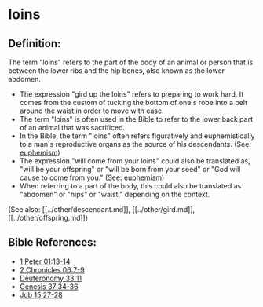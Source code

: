 # loins #

## Definition: ##

The term "loins" refers to the part of the body of an animal or person that is between the lower ribs and the hip bones, also known as the lower abdomen. 

* The expression "gird up the loins" refers to preparing to work hard. It comes from the custom of tucking the bottom of one's robe into a belt around the waist in order to move with ease.
* The term "loins" is often used in the Bible to refer to the lower back part of an animal that was sacrificed.
* In the Bible, the term "loins" often refers figuratively and euphemistically to a man's reproductive organs as the source of his descendants. (See: [euphemism](en/ta-vol1/translate/man/figs-euphemism))
* The expression "will come from your loins" could also be translated as, "will be your offspring" or "will be born from your seed" or "God will cause to come from you." (See: [euphemism](en/ta-vol1/translate/man/figs-euphemism))
* When referring to a part of the body, this could also be translated as "abdomen" or "hips" or "waist," depending on the context.

(See also: [[../other/descendant.md]], [[../other/gird.md]], [[../other/offspring.md]])

## Bible References: ##

* [1 Peter 01:13-14](en/tn/1pe/help/01/13)
* [2 Chronicles 06:7-9](en/tn/2ch/help/06/07)
* [Deuteronomy 33:11](en/tn/deu/help/33/11)
* [Genesis 37:34-36](en/tn/gen/help/37/34)
* [Job 15:27-28](en/tn/job/help/15/27)